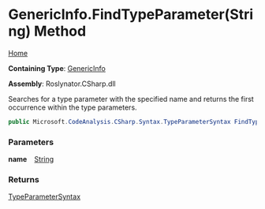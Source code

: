 # GenericInfo\.FindTypeParameter\(String\) Method

[Home](../../../../../README.md)

**Containing Type**: [GenericInfo](../README.md)

**Assembly**: Roslynator\.CSharp\.dll

  
Searches for a type parameter with the specified name and returns the first occurrence within the type parameters\.

```csharp
public Microsoft.CodeAnalysis.CSharp.Syntax.TypeParameterSyntax FindTypeParameter(string name)
```

### Parameters

**name** &ensp; [String](https://docs.microsoft.com/en-us/dotnet/api/system.string)

### Returns

[TypeParameterSyntax](https://docs.microsoft.com/en-us/dotnet/api/microsoft.codeanalysis.csharp.syntax.typeparametersyntax)

